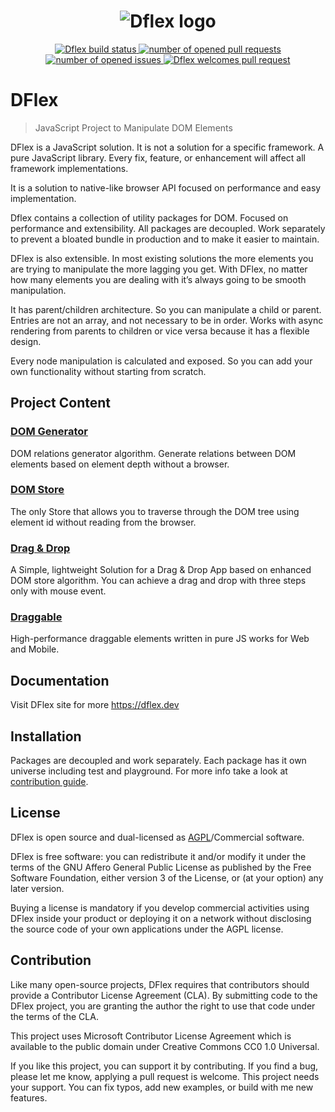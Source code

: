 <h1 align="center">
  <img
  src="https://raw.githubusercontent.com/jalal246/dflex/update_docs/dflex-github-readme.png"
  alt="Dflex logo" />
</h1>

<p align="center">
  <a href="https://github.com/dflex-js/dflex">
    <img
    src="https://img.shields.io/github/workflow/status/jalal246/dflex/Unit Test"
    alt="Dflex build status" />
  </a>
  <a href="https://github.com/dflex-js/dflex/pulls">
    <img
    src="https://img.shields.io/github/issues-pr/dflex-js/dflex"
    alt="number of opened pull requests"/>
  </a>
  <a href="https://github.com/dflex-js/dflex/issues">
  <img
    src="https://img.shields.io/github/issues/dflex-js/dflex"
    alt="number of opened issues"/>
  </a>
  <a href="https://github.com/dflex-js/dflex/pulls">
   <img
   src="https://img.shields.io/badge/PRs-welcome-brightgreen.svg"
   alt="Dflex welcomes pull request" />
  </a>
</p>

# DFlex

> JavaScript Project to Manipulate DOM Elements

DFlex is a JavaScript solution. It is not a solution for a specific
framework. A pure JavaScript library. Every fix, feature, or enhancement
will affect all framework implementations.

It is a solution to native-like browser API focused on performance and easy
implementation.

Dflex contains a collection of utility packages for DOM. Focused on
performance and extensibility. All packages are decoupled. Work
separately to prevent a bloated bundle in production and to make it
easier to maintain.

DFlex is also extensible. In most existing solutions the more elements
you are trying to manipulate the more lagging you get. With DFlex, no
matter how many elements you are dealing with it’s always going to be
smooth manipulation.

It has parent/children architecture. So you can manipulate a child or parent.
Entries are not an array, and not necessary to be in order. Works with async
rendering from parents to children or vice versa because it has a flexible
design.

Every node manipulation is calculated and exposed. So you can add your
own functionality without starting from scratch.

## Project Content

### [**DOM Generator**](https://github.com/dflex-js/dflex/tree/master/packages/dom-gen)

DOM relations generator algorithm. Generate relations between DOM elements based
on element depth without a browser.

### [**DOM Store**](https://github.com/dflex-js/dflex/tree/master/packages/store)

The only Store that allows you to traverse through the DOM tree using element id
without reading from the browser.

### [**Drag & Drop**](https://github.com/dflex-js/dflex/tree/master/packages/dnd)

A Simple, lightweight Solution for a Drag & Drop App based on enhanced DOM store
algorithm. You can achieve a drag and drop with three steps only with mouse event.

### [**Draggable**](https://github.com/dflex-js/dflex/tree/master/packages/draggable)

High-performance draggable elements written in pure JS works for Web and Mobile.

## Documentation

Visit DFlex site for more <https://dflex.dev>

## Installation

Packages are decoupled and work separately. Each package has it own universe
including test and playground. For more info take a look at [contribution guide](CONTRIBUTING.md).

## License

DFlex is open source and dual-licensed as [AGPL](LICENSE)/Commercial software.

DFlex is free software: you can redistribute it and/or modify it under
the terms of the GNU Affero General Public License as published by the Free
Software Foundation, either version 3 of the License, or (at your option) any
later version.

Buying a license is mandatory if you develop commercial activities using
DFlex inside your product or deploying it on a network without disclosing the
source code of your own applications under the AGPL license.

## Contribution

Like many open-source projects, DFlex requires that contributors should provide a
Contributor License Agreement (CLA). By submitting code to the DFlex project,
you are granting the author the right to use that code under the terms of the CLA.

This project uses Microsoft Contributor License Agreement which is available to
the public domain under Creative Commons CC0 1.0 Universal.

If you like this project, you can support it by contributing. If you find a bug,
please let me know, applying a pull request is welcome. This project needs your
support. You can fix typos, add new examples, or build with me new features.

